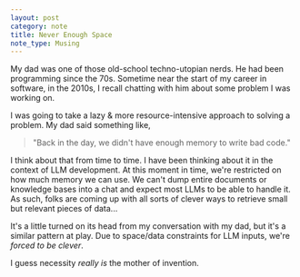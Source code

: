```yaml
---
layout: post
category: note
title: Never Enough Space
note_type: Musing
---
```


My dad was one of those old-school techno-utopian nerds. He had been programming since the 70s. Sometime near the start of
my career in software, in the 2010s, I recall chatting with him about some problem I was working on.

I was going to take a lazy & more resource-intensive approach to solving a problem. My dad said something like, 

>"Back in the day, we didn't have enough memory to write bad code."

I think about that from time to time. I have been thinking about it in the context of LLM development. At this moment in time, 
we're restricted on how much memory we can use. We can't dump entire documents or knowledge bases into a chat and expect most LLMs 
to be able to handle it. As such, folks are coming up with all sorts of clever ways to retrieve small but relevant pieces of data...

It's a little turned on its head from my conversation with my dad, but it's a similar pattern at play. Due to space/data constraints 
for LLM inputs, we're _forced to be clever_.

I guess necessity _really is_ the mother of invention.